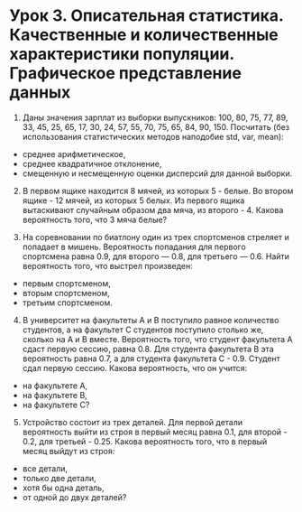 # Урок 3. Описательная статистика. Качественные и количественные характеристики популяции. Графическое представление данных

1. Даны значения зарплат из выборки выпускников:
100, 80, 75, 77, 89, 33, 45, 25, 65, 17, 30, 24, 57, 55, 70, 75, 65, 84, 90, 150.
Посчитать (без использования статистических методов наподобие std, var, mean):
  - среднее арифметическое,
  - среднее квадратичное отклонение,
  - смещенную и несмещенную оценки дисперсий для данной выборки.

2. В первом ящике находится 8 мячей, из которых 5 - белые.
Во втором ящике - 12 мячей, из которых 5 белых.
Из первого ящика вытаскивают случайным образом два мяча, из второго - 4.
Какова вероятность того, что 3 мяча белые?

3. На соревновании по биатлону
один из трех спортсменов стреляет и попадает в мишень.
Вероятность попадания для первого спортсмена равна 0.9,
для второго — 0.8,
для третьего — 0.6.
Найти вероятность того, что выстрел произведен:
  - первым спортсменом,
  - вторым спортсменом,
  - третьим спортсменом.

4. В университет на факультеты A и B поступило равное количество студентов,
а на факультет C студентов поступило столько же, сколько на A и B вместе.
Вероятность того, что студент факультета A сдаст первую сессию, равна 0.8.
Для студента факультета B эта вероятность равна 0.7,
а для студента факультета C - 0.9.
Студент сдал первую сессию. Какова вероятность, что он учится:
  - на факультете A,
  - на факультете B,
  - на факультете C?

5. Устройство состоит из трех деталей.
Для первой детали вероятность выйти из строя в первый месяц равна 0.1,
для второй - 0.2, для третьей - 0.25.
Какова вероятность того, что в первый месяц выйдут из строя:
  - все детали,
  - только две детали,
  - хотя бы одна деталь,
  - от одной до двух деталей?
